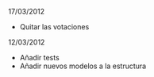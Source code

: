 

17/03/2012
- Quitar las votaciones

12/03/2012
- Añadir tests
- Añadir nuevos modelos a la estructura
